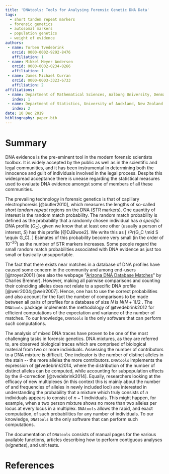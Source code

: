 ```yaml
---
title: 'DNAtools: Tools for Analysing Forensic Genetic DNA Data'
tags:
  - short tandem repeat markers
  - forensic genetics
  - autosomal markers
  - population genetics
  - weight of evidence
authors:
 - name: Torben Tvedebrink
   orcid: 0000-0002-9292-8476
   affiliation: 1
 - name: Mikkel Meyer Andersen
   orcid: 0000-0002-0234-0266
   affiliation: 1
 - name: James Michael Curran
   orcid: 0000-0003-3323-6733
   affiliation: 2
affiliations:
 - name: Department of Mathematical Sciences, Aalborg University, Denmark
   index: 1
 - name: Department of Statistics, University of Auckland, New Zealand
   index: 2
date: 10 Dec 2019
bibliography: paper.bib
---
```


# Summary

DNA evidence is the pre-eminent tool in the modern forensic scientists toolbox. It is widely accepted by the public as well as in the scientific and legal communities, and it has been instrumental in determining both the innocence and guilt of individuals involved in the legal process. Despite this widespread acceptance there is unease regarding the statistical measures used to evaluate DNA evidence amongst some of members of all these communities. 

The prevailing technology in forensic genetics is that of capillary electrophoresis [@butler2010], which measures the lengths of so-called *short tandem repeat* regions on the DNA (STR markers). One quantity of interest is the random match probability. The random match probability is defined as the probability that a randomly chosen individual has *a specific* DNA profile ($G_C$), given we know that at least one other (usually a person of interest, $S$) has this profile [@DJBwoe2].  We write this as
\[
\Pr(G_C \mid S \equiv G_C).
\]
Esimates of this probability become very small (in the order of $10^{-20}$) as the number of STR markers increases. Some people regard the small random match probabilities associated with DNA evidence as just too small or basically unsupportable. 

The fact that there exists near matches in a database of DNA profiles have caused some concern in the community and among end-users [@troyer2001] (see also the webpage "[Arizona DNA Database Matches](http://dna-view.com/ArizonaMatch.htm)" by Charles Brenner). However, making all pairwise comparisons and counting their coinciding alleles does not relate to a specific DNA profile [@weir2004;@weir2007]. Hence, one has to use the correct probabilities and also account for the fact the number of comparisons to be made between all pairs of profiles for a database of size $N$ is $N(N+1)/2$ . The `DNAtools` package implements the methodology of @tvedebrink2012 for efficient computations of the expectation and variance of the number of matches. 
To our knowledge, `DNAtools` is the only software that can perform such computations. 

The analysis of mixed DNA traces have proven to be one of the most challenging tasks in forensic genetics. DNA mixtures, as they are referred to, are observed biological traces which are comprised of biological material from two or more individuals. Assessing the number of contributors to a DNA mixture is difficult. One indicator is the number of distinct alleles in the stain -- the more alleles the more contributors. `DNAtools` implements the expression of @tvedebrink2014, where the distribution of the number of distinct alleles can be computed, while accounting for subpopulation effects by the $\theta$-correction [@tvedebrink2014]. Equally, researchers looking at the efficacy of new multiplexes (in this context this is mainly about the number of and frequencies of alleles in newly included loci) are interested in understanding the probability that a mixture which truly consists of $n$ individuals appears to consist of $n-1$ individuals. This might happen, for example, when a two person mixture shows no more than two alleles per locus at every locus in a multiplex. `DNAtools` allows the rapid, and exact computation, of such probabilities for any number of individuals. 
To our knowledge, `DNAtools` is the only software that can perform such computations. 

The documentation of `DNAtools` consists of manual pages for the various available functions, articles describing how to perform contiguous analyses (*vignettes*), and unit tests.

# References

